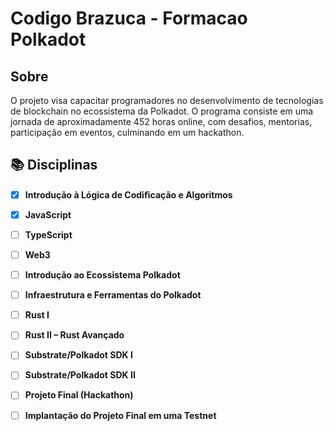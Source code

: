 # Codigo Brazuca - Formacao Polkadot
## Sobre
O projeto visa capacitar programadores no desenvolvimento de tecnologias de blockchain no ecossistema da Polkadot. O programa consiste em uma jornada de aproximadamente 452 horas online, com desafios, mentorias, participação em eventos, culminando em um hackathon.

## 📚 Disciplinas

- [x] **Introdução à Lógica de Codiﬁcação e Algoritmos** 
- [x] **JavaScript** 
- [ ] **TypeScript**
- [ ] **Web3**
- [ ] **Introdução ao Ecossistema Polkadot**
- [ ] **Infraestrutura e Ferramentas do Polkadot**
- [ ] **Rust I**
- [ ] **Rust II – Rust Avançado**
- [ ] **Substrate/Polkadot SDK I**
- [ ]  **Substrate/Polkadot SDK II**
- [ ] **Projeto Final (Hackathon)**
- [ ] **Implantação do Projeto Final em uma Testnet**

